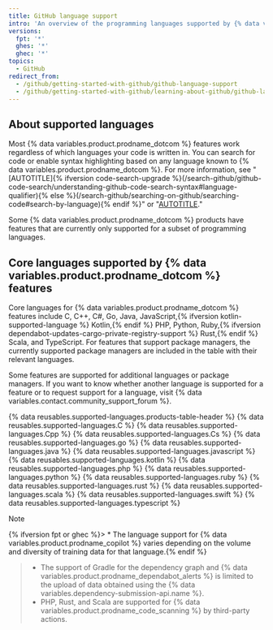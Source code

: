 ```yaml
---
title: GitHub language support
intro: 'An overview of the programming languages supported by {% data variables.product.prodname_dotcom %} features.'
versions:
  fpt: '*'
  ghes: '*'
  ghec: '*'
topics:
  - GitHub
redirect_from:
  - /github/getting-started-with-github/github-language-support
  - /github/getting-started-with-github/learning-about-github/github-language-support
---
```

<!-- If you make changes to this article, also update any feature-level articles to reflect the same changes in language support. -->

## About supported languages

Most {% data variables.product.prodname_dotcom %} features work regardless of which languages your code is written in. You can search for code or enable syntax highlighting based on any language known to {% data variables.product.prodname_dotcom %}. For more information, see "[AUTOTITLE]{% ifversion code-search-upgrade %}(/search-github/github-code-search/understanding-github-code-search-syntax#language-qualifier){% else %}(/search-github/searching-on-github/searching-code#search-by-language){% endif %}" or "[AUTOTITLE](/get-started/writing-on-github/working-with-advanced-formatting/creating-and-highlighting-code-blocks#syntax-highlighting)."

Some {% data variables.product.prodname_dotcom %} products have features that are currently only supported for a subset of programming languages.

## Core languages supported by {% data variables.product.prodname_dotcom %} features

Core languages for {% data variables.product.prodname_dotcom %} features include C, C++, C#, Go, Java, JavaScript,{% ifversion kotlin-supported-language %} Kotlin,{% endif %} PHP, Python, Ruby,{% ifversion dependabot-updates-cargo-private-registry-support %} Rust,{% endif %} Scala, and TypeScript. For features that support package managers, the currently supported package managers are included in the table with their relevant languages.

Some features are supported for additional languages or package managers. If you want to know whether another language is supported for a feature or to request support for a language, visit {% data variables.contact.community_support_forum %}.

{% data reusables.supported-languages.products-table-header %}
{% data reusables.supported-languages.C %}
{% data reusables.supported-languages.Cpp %}
{% data reusables.supported-languages.Cs %}
{% data reusables.supported-languages.go %}
{% data reusables.supported-languages.java %}
{% data reusables.supported-languages.javascript %}
{% data reusables.supported-languages.kotlin %}
{% data reusables.supported-languages.php %}
{% data reusables.supported-languages.python %}
{% data reusables.supported-languages.ruby %}
{% data reusables.supported-languages.rust %}
{% data reusables.supported-languages.scala %}
{% data reusables.supported-languages.swift %}
{% data reusables.supported-languages.typescript %}

> [!NOTE]
{% ifversion fpt or ghec %}> * The language support for {% data variables.product.prodname_copilot %} varies depending on the volume and diversity of training data for that language.{% endif %}
> * The support of Gradle for the dependency graph and {% data variables.product.prodname_dependabot_alerts %} is limited to the upload of data obtained using the {% data variables.dependency-submission-api.name %}.
> * PHP, Rust, and Scala are supported for {% data variables.product.prodname_code_scanning %} by third-party actions.
